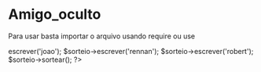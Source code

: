 # Amigo_oculto
Para usar basta importar o arquivo usando require ou use


<?php
require_once 'index.php';
$pathFile='validar.txt';
$sorteio= new  Sorteio($pathFile);
//Executa o nosso arquivo

$sorteio->escrever('joao');
$sorteio->escrever('rennan');
$sorteio->escrever('robert');
$sorteio->sortear();



?>
